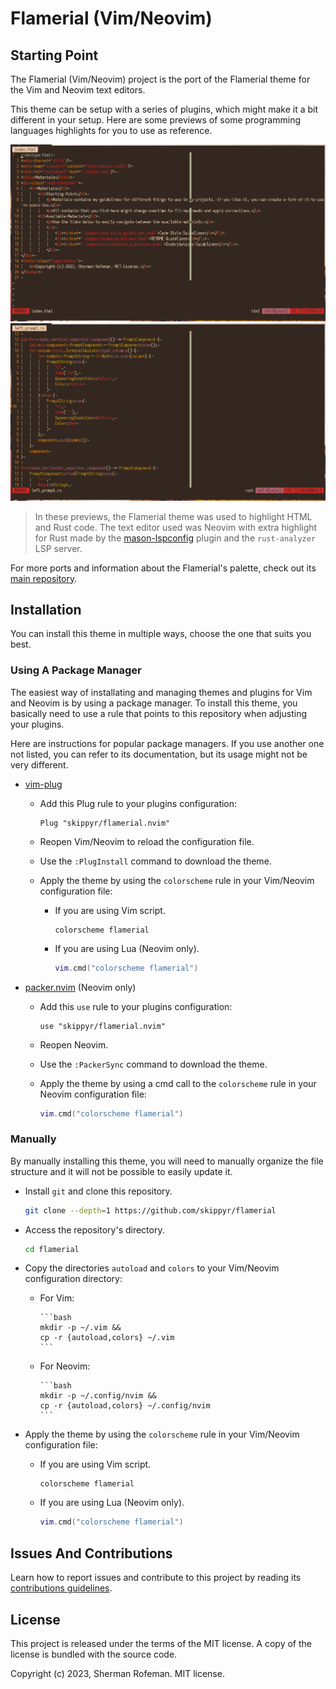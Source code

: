# Flamerial (Vim/Neovim)

## Starting Point

The Flamerial (Vim/Neovim) project is the port of the Flamerial theme for the
Vim and Neovim text editors.

This theme can be setup with a series of plugins, which might make it a bit
different in your setup. Here are some previews of some programming languages
highlights for you to use as reference.

![](./images/preview_html.png)
![](./images/preview_rust.png)
> In these previews, the Flamerial theme was used to highlight HTML and Rust
  code. The text editor used was Neovim with extra highlight for Rust made by
  the [mason-lspconfig](https://github.com/williamboman/mason-lspconfig.nvim)
  plugin and the `rust-analyzer` LSP server.

For more ports and information about the Flamerial's palette, check out its
[main repository](https://github.com/skippyr/flamerial).

## Installation

You can install this theme in multiple ways, choose the one that suits you
best.

### Using A Package Manager

The easiest way of installating and managing themes and plugins for Vim and
Neovim is by using a package manager. To install this theme, you basically
need to use a rule that points to this repository when adjusting your plugins.

Here are instructions for popular package managers. If you use another one not
listed, you can refer to its documentation, but its usage might not be very
different.

* [vim-plug](https://github.com/junegunn/vim-plug)
    * Add this Plug rule to your plugins configuration:

        ```vim
        Plug "skippyr/flamerial.nvim"
        ```

    * Reopen Vim/Neovim to reload the configuration file.
    * Use the `:PlugInstall` command to download the theme.
    * Apply the theme by using the `colorscheme` rule in your Vim/Neovim
      configuration file:

        * If you are using Vim script.

            ```vim
            colorscheme flamerial
            ```

        * If you are using Lua (Neovim only).

            ```lua
            vim.cmd("colorscheme flamerial")
            ```

* [packer.nvim](https://github.com/wbthomason/packer.nvim) (Neovim only)
    * Add this `use` rule to your plugins configuration:

        ```vim
        use "skippyr/flamerial.nvim"
        ```

    * Reopen Neovim.
    * Use the `:PackerSync` command to download the theme.
    * Apply the theme by using a cmd call to the `colorscheme` rule in your
      Neovim configuration file:

        ```lua
        vim.cmd("colorscheme flamerial")
        ```

### Manually

By manually installing this theme, you will need to manually organize the file
structure and it will not be possible to easily update it.

* Install `git` and clone this repository.

    ```bash
    git clone --depth=1 https://github.com/skippyr/flamerial
    ```

* Access the repository's directory.

    ```bash
    cd flamerial
    ```

* Copy the directories `autoload` and `colors` to your Vim/Neovim configuration
  directory:

  * For Vim:

        ```bash
        mkdir -p ~/.vim &&
        cp -r {autoload,colors} ~/.vim
        ```

  * For Neovim:

        ```bash
        mkdir -p ~/.config/nvim &&
        cp -r {autoload,colors} ~/.config/nvim
        ```

* Apply the theme by using the `colorscheme` rule in your Vim/Neovim
  configuration file:

    * If you are using Vim script.

        ```vim
        colorscheme flamerial
        ```

    * If you are using Lua (Neovim only).

        ```lua
        vim.cmd("colorscheme flamerial")
        ```

## Issues And Contributions

Learn how to report issues and contribute to this project by reading its
[contributions guidelines](https://skippyr.github.io/materials/pages/contributions_guidelines.html).

## License

This project is released under the terms of the MIT license. A copy of the
license is bundled with the source code.

Copyright (c) 2023, Sherman Rofeman. MIT license.

